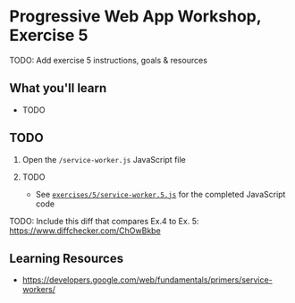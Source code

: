 # Progressive Web App Workshop, Exercise 5

TODO: Add exercise 5 instructions, goals & resources

## What you'll learn

- TODO

## TODO

1. Open the `/service-worker.js` JavaScript file

1. TODO

    - See [`exercises/5/service-worker.5.js`](service-worker.5.js) for the completed JavaScript code

TODO: Include this diff that compares Ex.4 to Ex. 5: https://www.diffchecker.com/ChOwBkbe

## Learning Resources

- https://developers.google.com/web/fundamentals/primers/service-workers/
